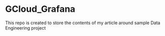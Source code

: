 # GCloud_Grafana
This repo is created to store the contents of my article around sample Data Engineering project
